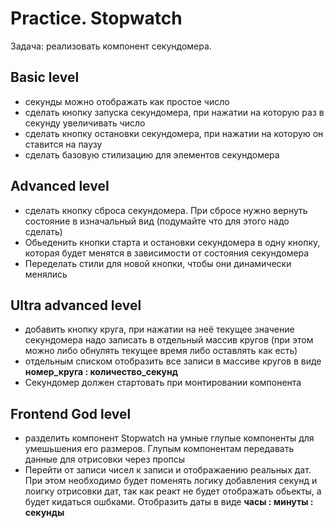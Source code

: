 # Practice. Stopwatch

Задача: реализовать компонент секундомера.

## Basic level

- секунды можно отображать как простое число
- сделать кнопку запуска секундомера, при нажатии на которую раз в секунду увеличивать число
- сделать кнопку остановки секундомера, при нажатии на которую он ставится на паузу
- сделать базовую стилизацию для элементов секундомера

## Advanced level

- сделать кнопку сброса секундомера. При сбросе нужно вернуть состояние в изначальный вид (подумайте что для этого надо сделать)
- Обьеденить кнопки старта и остановки секундомера в одну кнопку, которая будет менятся в зависимости от состояния секундомера
- Переделать стили для новой кнопки, чтобы они динамически менялись

## Ultra advanced level

- добавить кнопку круга, при нажатии на неё текущее значение секундомера надо записать в отдельный массив кругов (при этом можно либо обнулять текущее время либо оставлять как есть)
- отдельным списком отобразить все записи в массиве кругов в виде **номер_круга : количество_секунд**
- Секундомер должен стартовать при монтировании компонента

## Frontend God level

- разделить компонент Stopwatch на умные  глупые компоненты для умешьшения его размеров. Глупым компонентам передавать данные для отрисовки через пропсы
- Перейти от записи чисел к записи и отображаению реальных дат. При этом необходимо будет поменять логику добавления секунд и лоигку отрисовки дат, так как реакт не будет отображать обьекты, а будет кидаться ошбками. Отобразить даты в виде **часы : минуты : секунды**
